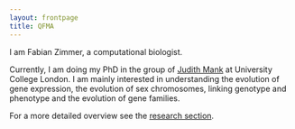 ```yaml
---
layout: frontpage
title: QFMA
---
```


I am Fabian Zimmer, a computational biologist.

Currently, I am doing my PhD in the group of [Judith Mank](http://www.ucl.ac.uk/mank-group/) at University College London. I am mainly interested in understanding the evolution of gene expression, the evolution of sex chromosomes, linking genotype and phenotype and the evolution of gene families. 

For a more detailed overview see the [research section](research).